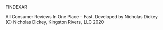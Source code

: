 FINDEXAR

All Consumer Reviews In One Place - Fast.
Developed by Nicholas Dickey
(C) Nicholas Dickey, Kingston Rivers, LLC 2020